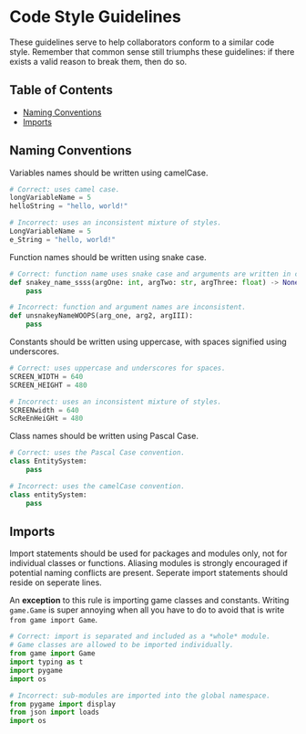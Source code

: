 # Code Style Guidelines
These guidelines serve to help collaborators conform to a similar code style. Remember that common sense still triumphs these guidelines: if there exists a valid reason to break them, then do so.

## Table of Contents
- [Naming Conventions](#naming-conventions)
- [Imports](#imports)

## Naming Conventions
Variables names should be written using camelCase.
```py
# Correct: uses camel case.
longVariableName = 5
helloString = "hello, world!"

# Incorrect: uses an inconsistent mixture of styles.
LongVariableName = 5
e_String = "hello, world!"
```

Function names should be written using snake case.
```py
# Correct: function name uses snake case and arguments are written in camelCase.
def snakey_name_ssss(argOne: int, argTwo: str, argThree: float) -> None:
    pass

# Incorrect: function and argument names are inconsistent.
def unsnakeyNameWOOPS(arg_one, arg2, argIII):
    pass
```

Constants should be written using uppercase, with spaces signified using underscores.
```py
# Correct: uses uppercase and underscores for spaces.
SCREEN_WIDTH = 640
SCREEN_HEIGHT = 480

# Incorrect: uses an inconsistent mixture of styles.
SCREENwidth = 640
ScReEnHeiGHt = 480
```

Class names should be written using Pascal Case.
```py
# Correct: uses the Pascal Case convention.
class EntitySystem:
    pass

# Incorrect: uses the camelCase convention.
class entitySystem:
    pass
```

## Imports
Import statements should be used for packages and modules only, not for individual classes or functions. Aliasing modules is strongly encouraged if potential naming conflicts are present. Seperate import statements should reside on seperate lines.

An **exception** to this rule is importing game classes and constants. Writing `game.Game` is super annoying when all you have to do to avoid that is write `from game import Game`.
```py
# Correct: import is separated and included as a *whole* module.
# Game classes are allowed to be imported individually.
from game import Game
import typing as t
import pygame
import os

# Incorrect: sub-modules are imported into the global namespace.
from pygame import display
from json import loads
import os
```
